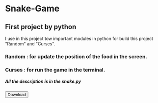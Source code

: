 # Snake-Game
## First project by python
I use in this project tow important modules in python for build this project "Random" and "Curses".   

### Random : for update the position of the food in the screen. 
### Curses : for run the game in the terminal. 
##### All the description is in the snake.py

<a herf="https://github.com/loueysaidia/Snake-Game/raw/refs/heads/main/output/snake.exe">
<button>Download</button>
</a>
